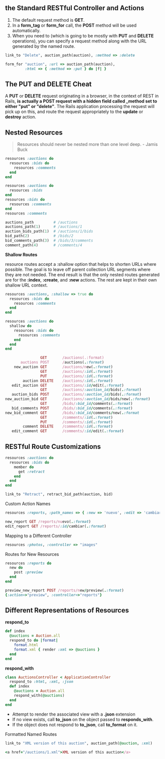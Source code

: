 ## the Standard RESTful Controller and Actions

1. The default request method is **GET**.
2. In a **form_tag** or **form_for** call, the **POST** method will be used automatically.
3. When you need to (which is going to be mostly with **PUT** and **DELETE** operations),
  you can specify a request method along with the URL generated by the named route.

  ```ruby
  link_to "Delete", auction_path(auction), :method => :delete

  form_for "auction", :url => auction_path(auction),
           :html => { :method => :put } do |f| }
  ```

## The PUT and DELETE Cheat

A **PUT** or **DELETE** request originating in a browser, in the context of REST in
Rails, **is actually a POST request with a hidden field called _method set to either "put"
or "delete"**. The Rails application processing the request will pick up on this, and
route the request appropriately to the **update** or **destroy** action.

## Nested Resources

> Resources should never be nested more than one level deep. - Jamis Buck

```ruby
resources :auctions do
  resources :bids do
    resources :comments
  end
end

resources :auctions do
  resources :bids
end
resources :bids do
  resources :comments
end
resources :comments

auctions_path         # /auctions
auctions_path(1)      # /auctions/1
auction_bids_path(1)  # /auctions/1/bids
bid_path(2)           # /bids/2
bid_comments_path(3)  # /bids/3/comments
comment_path(4)       # /comments/4
```

**Shallow Routes**

resource routes accept a :shallow option that helps to shorten URLs
where possible. The goal is to leave off parent collection URL segments where they are
not needed. The end result is that the only nested routes generated are for the **:index**,
**:create**, and **:new** actions. The rest are kept in their own shallow URL context.

```ruby
resources :auctions, :shallow => true do
  resources :bids do
    resources :comments
  end
end

resources :auctions do
  shallow do
    resources :bids do
      resources :comments
    end
  end
end
```

```ruby
                GET       /auctions(.:format)
       auctions POST      /auctions(.:format)
    new_auction GET       /auctions/new(.:format)
                GET       /auctions/:id(.:format)
                PUT       /auctions/:id(.:format)
        auction DELETE    /auctions/:id(.:format)
   edit_auction GET       /auctions/:id/edit(.:format)
                GET       /auctions/:auction_id/bids(.:format)
   auction_bids POST      /auctions/:auction_id/bids(.:format)
new_auction_bid GET       /auctions/:auction_id/bids/new(.:format)
                GET       /bids/:bid_id/comments(.:format)
   bid_comments POST      /bids/:bid_id/comments(.:format)
new_bid_comment GET       /bids/:bid_id/comments/new(.:format
                GET       /comments/:id(.:format)
                PUT       /comments/:id(.:format)
        comment DELETE    /comments/:id(.:format)
   edit_comment GET       /comments/:id/edit(.:format)
```

## RESTful Route Customizations

```ruby
resources :auctions do
  resources :bids do
    member do
      get :retract
    end
  end
end

link_to "Retract", retract_bid_path(auction, bid)
```

Custom Action Names

```ruby
resources :reports, :path_names => { :new => 'nuevo', :edit => 'cambiar'}

new_report GET /reports/nuevo(.:format)
edit_report GET /reports/:id/cambiar(.:format)
```

Mapping to a Different Controller

```ruby
resources :photos, :controller => "images"
```

Routes for New Resources

```ruby
resources :reports do
  new do
    post :preview
  end
end

preview_new_report POST /reports/new/preview(.:format)
{:action=>"preview", :controller=>"reports"}
```

## Different Representations of Resources

**respond_to**

```ruby
def index
  @auctions = Auction.all
  respond_to do |format|
    format.html
    format.xml { render :xml => @auctions }
  end
end
```

**respond_with**

```ruby
class AuctionsController < ApplicationController
  respond_to :html, :xml, :json
  def index
    @auctions = Auction.all
    respond_with(@auctions)
  end
end
```

+ Attempt to render the associated view with a **.json** extension
+ If no view exists, call **to_json** on the object passed to **responds_with**.
+ If the object does not respond to **to_json**, call **to_format** on it.

Formatted Named Routes

```ruby
link_to "XML version of this auction", auction_path(@auction, :xml)

<a href="/auctions/1.xml">XML version of this auction</a>
```
